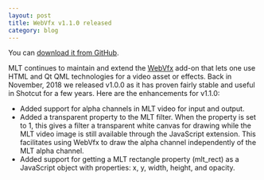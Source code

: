 ```yaml
---
layout: post
title: WebVfx v1.1.0 released
category: blog
---
```

You can [download it from GitHub](https://github.com/mltframework/webvfx/releases/tag/1.1.0).

MLT continues to maintain and extend the
[WebVfx](https://github.com/mltframework/webvfx) add-on that lets one use HTML
and Qt QML technologies for a video asset or effects. Back in November, 2018 we
released v1.0.0 as it has proven fairly stable and useful in Shotcut for a few
years. Here are the enhancements for v1.1.0:

* Added support for alpha channels in MLT video for input and output.
* Added a transparent property to the MLT filter. When the property is set to 1, 
this gives a filter a transparent white canvas for drawing while the MLT video
image is still available through the JavaScript extension. This facilitates
using WebVfx to draw the alpha channel independently of the MLT alpha channel.
* Added support for getting a MLT rectangle property (mlt_rect) as a JavaScript
object with properties: x, y, width, height, and opacity.
 

